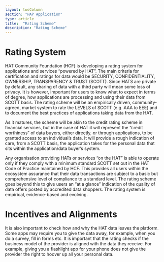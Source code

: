 ```yaml
---
layout: twoColumn
section: "HAP Application"
type: article
title:  "Rating Scheme"
description: "Rating Scheme"
---
```


# Rating System

HAT Community Foundation (HCF) is developing a rating system for applications and services “powered by HAT”. The main criteria for certification and ratings for data would be SECURITY, CONFIDENTIALITY, OWNERSHIP, TRANSPARENCY & TRUST (SCOTT). Since HATS are private by default, any sharing of data with a third party will mean some loss of privacy. It is however, important for users to know what to expect in terms of degree, how applications are processing and using their data from SCOTT basis. The rating scheme will be an empirically driven, community-agreed, market system to rate the LEVELS of SCOTT (e.g. AAA to EEE) and to document the best practices of applications taking data from the HAT.

As it matures, the scheme will be akin to the credit rating scheme in financial services, but in the case of HAT it will represent the “credit worthiness” of data buyers, either directly, or through applications, to be granted access to an individual’s data. It will provide a rough indication of care, from a SCOTT basis, the application takes for the personal data that sits within the application/data buyer’s system.


Any organisation providing HATs or services “on the HAT” is able to operate only if they comply with a minimum standard SCOTT set out in the HAT Code of Practice maintained by HCF. This provides all users within the ecosystem assurance that their data transactions are subject to a basic but comprehensive level of compliance to a standard level. The rating scheme goes beyond this to give users an “at a glance” indication of the quality of data offers posted by accredited data shoppers. The rating system is empirical, evidence-based and evolving.

# Incentives and Alignments

It is also important to check how and why the HAT data leaves the platform. Some apps may require you to give the data away, for example, when you do a survey, fill in forms etc. It is important that the rating checks if the business model of the provider is aligned with the data they receive. For example, giving you a flashlight app for your phone does not give the provider the right to hoover up all your personal data.
